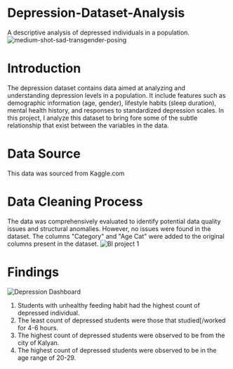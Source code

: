 # Depression-Dataset-Analysis
A descriptive analysis of depressed individuals in a population.
![medium-shot-sad-transgender-posing](https://github.com/user-attachments/assets/ac2964bf-0bf8-43f6-ac15-7cc29d5088f0)

# Introduction
The depression dataset contains data aimed at analyzing and understanding depression levels in a population. It include features such as demographic information (age, gender), lifestyle habits (sleep duration), mental health history, and responses to standardized depression scales. 
In this project, I analyze this dataset to bring fore some of the subtle relationship that exist between the variables in the data. 

# Data Source
This data was sourced from Kaggle.com

# Data Cleaning Process
The data was comprehensively evaluated to identify potential data quality issues and structural anomalies. However, no issues were found in the dataset. The columns "Category" and "Age Cat" were added to the original columns present in the dataset.
![BI project 1](https://github.com/user-attachments/assets/607e8750-defd-46af-9c24-f0bddcb5764a) 

# Findings

![Depression Dashboard](https://github.com/user-attachments/assets/8b53d615-488c-45b5-89cf-e476b9274c9e)

1. Students with unhealthy feeding habit had the highest count of depressed individual.
2. The least count of depressed students were those that studied[/worked for 4-6 hours.
3. The highest count of depressed students were observed to be from the city of Kalyan.
4. The highest count of depressed students were observed to be in the age range of 20-29.

